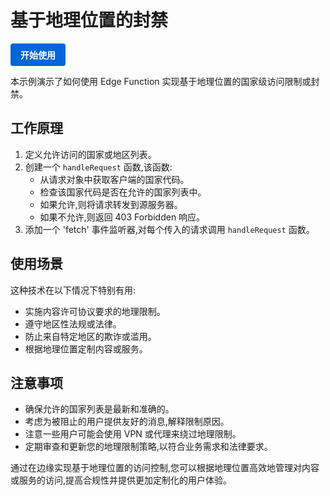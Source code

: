# 基于地理位置的封禁

<a href="https://edgeone.ai/products/function" style="display: inline-block; background-color: #0366d6; color: white; padding: 8px 16px; text-decoration: none; border-radius: 4px; font-weight: bold;">开始使用</a>

本示例演示了如何使用 Edge Function 实现基于地理位置的国家级访问限制或封禁。

## 工作原理

1. 定义允许访问的国家或地区列表。
2. 创建一个 `handleRequest` 函数,该函数:
   - 从请求对象中获取客户端的国家代码。
   - 检查该国家代码是否在允许的国家列表中。
   - 如果允许,则将请求转发到源服务器。
   - 如果不允许,则返回 403 Forbidden 响应。
3. 添加一个 'fetch' 事件监听器,对每个传入的请求调用 `handleRequest` 函数。

## 使用场景

这种技术在以下情况下特别有用:

- 实施内容许可协议要求的地理限制。
- 遵守地区性法规或法律。
- 防止来自特定地区的欺诈或滥用。
- 根据地理位置定制内容或服务。

## 注意事项

- 确保允许的国家列表是最新和准确的。
- 考虑为被阻止的用户提供友好的消息,解释限制原因。
- 注意一些用户可能会使用 VPN 或代理来绕过地理限制。
- 定期审查和更新您的地理限制策略,以符合业务需求和法律要求。

通过在边缘实现基于地理位置的访问控制,您可以根据地理位置高效地管理对内容或服务的访问,提高合规性并提供更加定制化的用户体验。